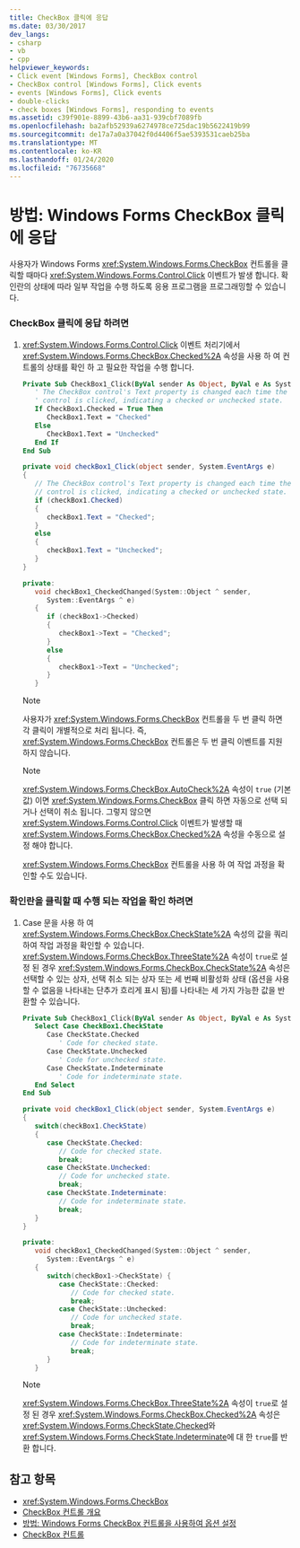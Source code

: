 ```yaml
---
title: CheckBox 클릭에 응답
ms.date: 03/30/2017
dev_langs:
- csharp
- vb
- cpp
helpviewer_keywords:
- Click event [Windows Forms], CheckBox control
- CheckBox control [Windows Forms], Click events
- events [Windows Forms], Click events
- double-clicks
- check boxes [Windows Forms], responding to events
ms.assetid: c39f901e-8899-43b6-aa31-939cbf7089fb
ms.openlocfilehash: ba2afb52939a6274978ce725dac19b5622419b99
ms.sourcegitcommit: de17a7a0a37042f0d4406f5ae5393531caeb25ba
ms.translationtype: MT
ms.contentlocale: ko-KR
ms.lasthandoff: 01/24/2020
ms.locfileid: "76735668"
---
```

# <a name="how-to-respond-to-windows-forms-checkbox-clicks"></a>방법: Windows Forms CheckBox 클릭에 응답
사용자가 Windows Forms <xref:System.Windows.Forms.CheckBox> 컨트롤을 클릭할 때마다 <xref:System.Windows.Forms.Control.Click> 이벤트가 발생 합니다. 확인란의 상태에 따라 일부 작업을 수행 하도록 응용 프로그램을 프로그래밍할 수 있습니다.  
  
### <a name="to-respond-to-checkbox-clicks"></a>CheckBox 클릭에 응답 하려면  
  
1. <xref:System.Windows.Forms.Control.Click> 이벤트 처리기에서 <xref:System.Windows.Forms.CheckBox.Checked%2A> 속성을 사용 하 여 컨트롤의 상태를 확인 하 고 필요한 작업을 수행 합니다.  
  
    ```vb  
    Private Sub CheckBox1_Click(ByVal sender As Object, ByVal e As System.EventArgs) Handles CheckBox1.Click  
       ' The CheckBox control's Text property is changed each time the   
       ' control is clicked, indicating a checked or unchecked state.  
       If CheckBox1.Checked = True Then  
          CheckBox1.Text = "Checked"  
       Else  
          CheckBox1.Text = "Unchecked"  
       End If  
    End Sub  
    ```  
  
    ```csharp  
    private void checkBox1_Click(object sender, System.EventArgs e)  
    {  
       // The CheckBox control's Text property is changed each time the   
       // control is clicked, indicating a checked or unchecked state.  
       if (checkBox1.Checked)  
       {  
          checkBox1.Text = "Checked";  
       }  
       else  
       {  
          checkBox1.Text = "Unchecked";  
       }  
    }  
    ```  
  
    ```cpp  
    private:  
       void checkBox1_CheckedChanged(System::Object ^ sender,  
          System::EventArgs ^ e)  
       {  
          if (checkBox1->Checked)  
          {  
             checkBox1->Text = "Checked";  
          }  
          else  
          {  
             checkBox1->Text = "Unchecked";  
          }  
       }  
    ```  
  
    > [!NOTE]
    > 사용자가 <xref:System.Windows.Forms.CheckBox> 컨트롤을 두 번 클릭 하면 각 클릭이 개별적으로 처리 됩니다. 즉, <xref:System.Windows.Forms.CheckBox> 컨트롤은 두 번 클릭 이벤트를 지원 하지 않습니다.  
  
    > [!NOTE]
    > <xref:System.Windows.Forms.CheckBox.AutoCheck%2A> 속성이 `true` (기본값) 이면 <xref:System.Windows.Forms.CheckBox> 클릭 하면 자동으로 선택 되거나 선택이 취소 됩니다. 그렇지 않으면 <xref:System.Windows.Forms.Control.Click> 이벤트가 발생할 때 <xref:System.Windows.Forms.CheckBox.Checked%2A> 속성을 수동으로 설정 해야 합니다.  
  
     <xref:System.Windows.Forms.CheckBox> 컨트롤을 사용 하 여 작업 과정을 확인할 수도 있습니다.  
  
### <a name="to-determine-a-course-of-action-when-a-check-box-is-clicked"></a>확인란을 클릭할 때 수행 되는 작업을 확인 하려면  
  
1. Case 문을 사용 하 여 <xref:System.Windows.Forms.CheckBox.CheckState%2A> 속성의 값을 쿼리하여 작업 과정을 확인할 수 있습니다. <xref:System.Windows.Forms.CheckBox.ThreeState%2A> 속성이 `true`로 설정 된 경우 <xref:System.Windows.Forms.CheckBox.CheckState%2A> 속성은 선택할 수 있는 상자, 선택 취소 되는 상자 또는 세 번째 비활성화 상태 (옵션을 사용할 수 없음을 나타내는 단추가 흐리게 표시 됨)를 나타내는 세 가지 가능한 값을 반환할 수 있습니다.  
  
    ```vb  
    Private Sub CheckBox1_Click(ByVal sender As Object, ByVal e As System.EventArgs) Handles CheckBox1.Click  
       Select Case CheckBox1.CheckState  
          Case CheckState.Checked  
             ' Code for checked state.  
          Case CheckState.Unchecked  
             ' Code for unchecked state.  
          Case CheckState.Indeterminate  
             ' Code for indeterminate state.  
       End Select   
    End Sub  
    ```  
  
    ```csharp  
    private void checkBox1_Click(object sender, System.EventArgs e)  
    {  
       switch(checkBox1.CheckState)  
       {  
          case CheckState.Checked:  
             // Code for checked state.  
             break;  
          case CheckState.Unchecked:  
             // Code for unchecked state.  
             break;  
          case CheckState.Indeterminate:  
             // Code for indeterminate state.  
             break;  
       }  
    }  
    ```  
  
    ```cpp  
    private:  
       void checkBox1_CheckedChanged(System::Object ^ sender,  
          System::EventArgs ^ e)  
       {  
          switch(checkBox1->CheckState) {  
             case CheckState::Checked:  
                // Code for checked state.  
                break;  
             case CheckState::Unchecked:  
                // Code for unchecked state.  
                break;  
             case CheckState::Indeterminate:  
                // Code for indeterminate state.  
                break;  
          }  
       }  
    ```  
  
    > [!NOTE]
    > <xref:System.Windows.Forms.CheckBox.ThreeState%2A> 속성이 `true`로 설정 된 경우 <xref:System.Windows.Forms.CheckBox.Checked%2A> 속성은 <xref:System.Windows.Forms.CheckState.Checked>와 <xref:System.Windows.Forms.CheckState.Indeterminate>에 대 한 `true`를 반환 합니다.  
  
## <a name="see-also"></a>참고 항목

- <xref:System.Windows.Forms.CheckBox>
- [CheckBox 컨트롤 개요](checkbox-control-overview-windows-forms.md)
- [방법: Windows Forms CheckBox 컨트롤을 사용하여 옵션 설정](how-to-set-options-with-windows-forms-checkbox-controls.md)
- [CheckBox 컨트롤](checkbox-control-windows-forms.md)
